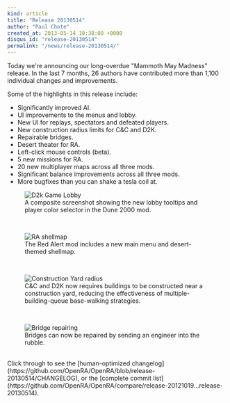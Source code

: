```yaml
---
kind: article
title: "Release 20130514"
author: "Paul Chote"
created_at: 2013-05-14 10:38:00 +0000
disqus_id: "release-20130514"
permalink: "/news/release-20130514/"
---
```


Today we're announcing our long-overdue "Mammoth May Madness" release.
In the last 7 months, 26 authors have contributed more than 1,100 individual changes and improvements.

Some of the highlights in this release include:

* Significantly improved AI.
* UI improvements to the menus and lobby.
* New UI for replays, spectators and defeated players.
* New construction radius limits for C&C and D2K.
* Repairable bridges.
* Desert theater for RA.
* Left-click mouse controls (beta).
* 5 new missions for RA.
* 20 new multiplayer maps across all three mods.
* Significant balance improvements across all three mods.
* More bugfixes than you can shake a tesla coil at.

<figure>
  <img src="{{ '/images/news/20130514-d2k-lobby.png' | relative_url }}" loading="lazy" alt="D2k Game Lobby" />
  <figcaption>A composite screenshot showing the new lobby tooltips and player color selector in the Dune 2000 mod.</figcaption>
</figure>
<br />
<figure>
  <img src="{{ '/images/news/20130514-ra-shellmap.png' | relative_url }}" loading="lazy" alt="RA shellmap" />
  <figcaption>The Red Alert mod includes a new main menu and desert-themed shellmap.</figcaption>
</figure>
<br />
<figure>
  <img src="{{ '/images/news/20130514-conyard-radius.png' | relative_url }}" loading="lazy" alt="Construction Yard radius" />
  <figcaption>C&C and D2K now requires buildings to be constructed near a construction yard, reducing the effectiveness of multiple-building-queue base-walking strategies.</figcaption>
</figure>
<br />
<figure>
  <img src="{{ '/images/news/20130514-bridge-repair.png' | relative_url }}" loading="lazy" alt="Bridge repairing" />
  <figcaption>Bridges can now be repaired by sending an engineer into the rubble.</figcaption>
</figure>
<br />
Click through to see the [human-optimized changelog](https://github.com/OpenRA/OpenRA/blob/release-20130514/CHANGELOG), or the [complete commit list](https://github.com/OpenRA/OpenRA/compare/release-20121019...release-20130514).
